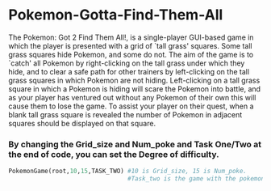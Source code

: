 # Pokemon-Gotta-Find-Them-All
The Pokemon: Got 2 Find Them All!, is a single-player GUI-based
game in which the player is presented with a grid of \`tall grass\' squares. Some tall grass squares
hide Pokemon, and some do not. The aim of the game is to `catch' all Pokemon by right-clicking
on the tall grass under which they hide, and to clear a safe path for other trainers by left-clicking
on the tall grass squares in which Pokemon are not hiding. Left-clicking on a tall grass square in
which a Pokemon is hiding will scare the Pokemon into battle, and as your player has ventured out
without any Pokemon of their own this will cause them to lose the game. To assist your player on
their quest, when a blank tall grass square is revealed the number of Pokemon in adjacent squares
should be displayed on that square.

### By changing the Grid_size and Num_poke and Task One/Two at the end of code, you can set the Degree of difficulty. 
```python
PokemonGame(root,10,15,TASK_TWO) #10 is Grid_size, 15 is Num_poke.
                                 #Task_two is the game with the pokemon image, Task_one is the basis idea of this game. 
